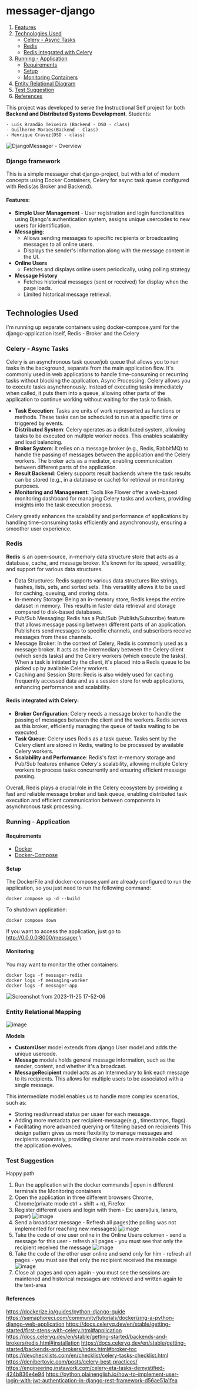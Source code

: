 # messager-django
1. [Features](#features)
2. [Technologies Used](#technologies-used)
    - [Celery - Async Tasks](#celery---async-tasks)
    - [Redis](#redis)
    - [Redis integrated with Celery](#redis-integrated-with-celery)
3. [Running - Application](#running---application)
    - [Requirements](#requirements)
    - [Setup](#setup)
    - [Monitoring Containers](#monitoring-containers)
4. [Entity Relational Diagram](#entity-relational-mapping)
5. [Test Suggestion](#test-suggestion)
6. [References](#references)

This project was developed to serve the Instructional Self project for both **Backend and Distributed Systems Development**.
Students: 

    - Luís Brandão Teixeira (Backend - DSD - class)
    - Guilherme Moraes(Backend - Class) 
    - Henrique Cravez(DSD - class)
![DjangoMessager - Overview](https://github.com/luisbt07/messager-django/assets/57811501/6644fc79-a098-4a01-be7c-4064baca176a)
### Django framework
This is a simple messager chat django-project, but with a lot of modern concepts using Docker Containers, Celery for async task queue configured with Redis(as Broker and Backend).   
#### Features:

- **Simple User Management** - User registration and login functionalities using Django's authentication system, assigns unique usercodes to new users for identification.
- **Messaging**:
  - Allows sending messages to specific recipients or broadcasting messages to all online users.
  - Displays the sender's information along with the message content in the UI.
- **Online Users**
  - Fetches and displays online users periodically, using polling strategy
- **Message History**
  - Fetches historical messages (sent or received) for display when the page loads.
  - Limited historical message retrieval.
## Technologies Used
I'm running up separate containers using docker-compose.yaml for the django-application itself, Redis - Broker and the Celery
### Celery - Async Tasks
Celery is an asynchronous task queue/job queue that allows you to run tasks in the background, separate from the main application flow. It's commonly used in web applications to handle time-consuming or recurring tasks without blocking the application.
Async Processing: Celery allows you to execute tasks asynchronously. Instead of executing tasks immediately when called, it puts them into a queue, allowing other parts of the application to continue working without waiting for the task to finish.

- **Task Execution**: Tasks are units of work represented as functions or methods. These tasks can be scheduled to run at a specific time or triggered by events.
- **Distributed System**: Celery operates as a distributed system, allowing tasks to be executed on multiple worker nodes. This enables scalability and load balancing.
- **Broker System**: It relies on a message broker (e.g., Redis, RabbitMQ) to handle the passing of messages between the application and the Celery workers. The broker acts as a mediator, enabling communication between different parts of the application.
- **Result Backend**: Celery supports result backends where the task results can be stored (e.g., in a database or cache) for retrieval or monitoring purposes.
- **Monitoring and Management**: Tools like Flower offer a web-based monitoring dashboard for managing Celery tasks and workers, providing insights into the task execution process.

Celery greatly enhances the scalability and performance of applications by handling time-consuming tasks efficiently and asynchronously, ensuring a smoother user experience.

### Redis
**Redis** is an open-source, in-memory data structure store that acts as a database, cache, and message broker. It's known for its speed, versatility, and support for various data structures.

- Data Structures: Redis supports various data structures like strings, hashes, lists, sets, and sorted sets. This versatility allows it to be used for caching, queuing, and storing data.
- In-memory Storage: Being an in-memory store, Redis keeps the entire dataset in memory. This results in faster data retrieval and storage compared to disk-based databases.
- Pub/Sub Messaging: Redis has a Pub/Sub (Publish/Subscribe) feature that allows message passing between different parts of an application. Publishers send messages to specific channels, and subscribers receive messages from these channels.
- Message Broker: In the context of Celery, Redis is commonly used as a message broker. It acts as the intermediary between the Celery client (which sends tasks) and the Celery workers (which execute the tasks). When a task is initiated by the client, it's placed into a Redis queue to be picked up by available Celery workers.
- Caching and Session Store: Redis is also widely used for caching frequently accessed data and as a session store for web applications, enhancing performance and scalability.

#### Redis integrated with Celery:

- **Broker Configuration**: Celery needs a message broker to handle the passing of messages between the client and the workers. Redis serves as this broker, efficiently managing the queue of tasks waiting to be executed.
- **Task Queue**: Celery uses Redis as a task queue. Tasks sent by the Celery client are stored in Redis, waiting to be processed by available Celery workers.
- **Scalability and Performance**: Redis's fast in-memory storage and Pub/Sub features enhance Celery's scalability, allowing multiple Celery workers to process tasks concurrently and ensuring efficient message passing.

Overall, Redis plays a crucial role in the Celery ecosystem by providing a fast and reliable message broker and task queue, enabling distributed task execution and efficient communication between components in asynchronous task processing.

### Running - Application
#### Requirements
* [Docker](https://docs.docker.com/engine/install/)
* [Docker-Compose](https://docs.docker.com/compose/)
#### Setup
 The DockerFile and docker-compose.yaml are already configured to run the application, so you just need to run the following command:

    docker compose up -d --build

To shutdown application:

    docker compose down

If you want to access the application, just go to http://0.0.0.0:8000/messager \
#### Monitoring
You may want to monitor the other containers: 

    docker logs -f messager-redis
    docker logs -f messaging-worker
    docker logs -f messager-app
![Screenshot from 2023-11-25 17-52-06](https://github.com/luisbt07/messager-django/assets/57811501/d9e4418d-10e5-4dea-9af5-1525db71ab26)
### Entity Relational Mapping
![image](https://github.com/luisbt07/messager-django/assets/57811501/2a3571fc-448d-42f3-8306-8456234638cb)

**Models**

 - **CustomUser** model extends from django User model and adds the unique usercode.
 - **Message** models holds general message information, such as the sender, content, and whether it's a broadcast.
 - **MessageRecipient** model acts as an Intermediary to link each message to its recipients. This allows for multiple users to be associated with a single message.

This intermediate model enables us to handle more complex scenarios, such as:

 - Storing read/unread status per usaer for each message.
 - Adding more metadata per recipient-message(e.g., timestamps, flags).
 - Facilitating more advanced querying or filtering based on recipients
This design pattern gives us more flexibility to manage messages and recipients separately, providing clearer and more maintainable code as the application evolves.
### Test Suggestion
Happy path
1. Run the application with the docker commands | open in different terminals the Monitoring containers
2. Open the application in three different browsers Chrome, Chrome(private mode ctrl + shift + n), Firefox
3. Register different users and login with them - Ex: users(luis, lanaro, paper)
![image](https://github.com/luisbt07/messager-django/assets/57811501/4d675a28-e841-47cd-8119-6e8321929dab)
4. Send a broadcast message - Refresh all pages(the polling was not implemented for reaching new messages)
![image](https://github.com/luisbt07/messager-django/assets/57811501/599024fe-e5ea-4111-82fc-b79711aa425b)
5. Take the code of one user online in the Online Users columen - send a message for this user - refresh all pages - you must see that only the recipient received the message
![image](https://github.com/luisbt07/messager-django/assets/57811501/29dd471f-11af-4b04-89d4-33c67a6ed439)
6. Take the code of the other user online and send only for him - refresh all pages - you must see that only the recipient received the message 
![image](https://github.com/luisbt07/messager-django/assets/57811501/6f410534-e5e6-4546-bde1-68c93f3e74b8)
7. Close all pages and open again - you must see the sessions are maintened and historical messages are retrieved and written again to the text-area 


#### References
https://dockerize.io/guides/python-django-guide
https://semaphoreci.com/community/tutorials/dockerizing-a-python-django-web-application
https://docs.celeryq.dev/en/stable/getting-started/first-steps-with-celery.html#application
https://docs.celeryq.dev/en/stable/getting-started/backends-and-brokers/redis.html#installation
https://docs.celeryq.dev/en/stable/getting-started/backends-and-brokers/index.html#broker-toc
https://devchecklists.com/en/checklist/celery-tasks-checklist.html
https://denibertovic.com/posts/celery-best-practices/
https://engineering.instawork.com/celery-eta-tasks-demystified-424b836e4e94
https://python.plainenglish.io/how-to-implement-user-login-with-jwt-authentication-in-django-rest-framework-d56ae51a1fea
